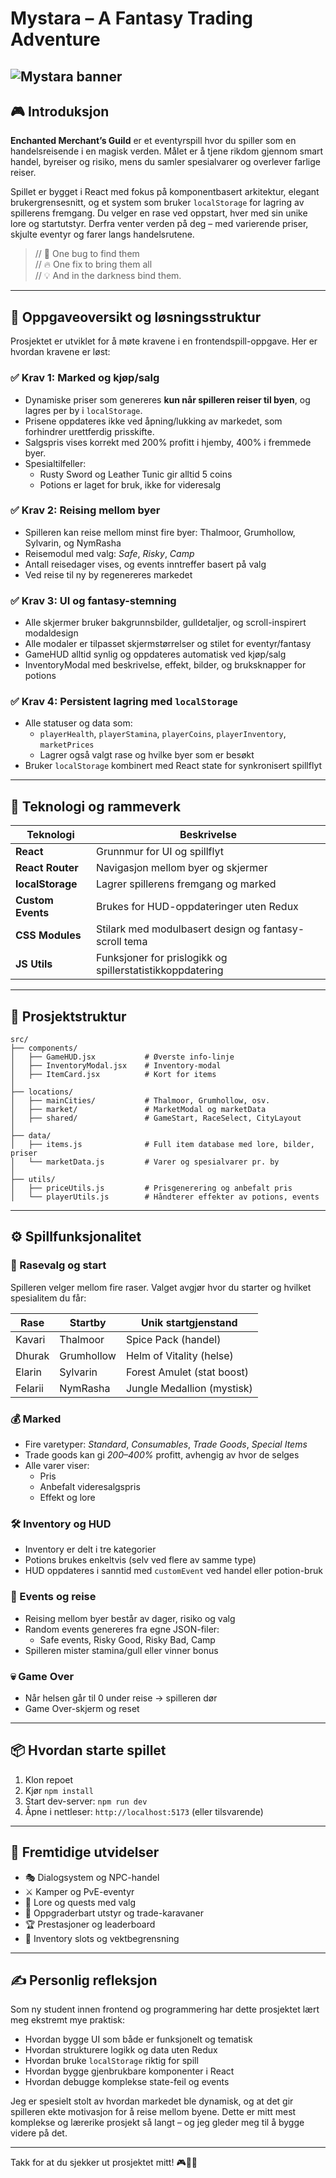 # Mystara – A Fantasy Trading Adventure

![Mystara banner](/public/images/general/README.png)
---

## 🎮 Introduksjon

**Enchanted Merchant’s Guild** er et eventyrspill hvor du spiller som en handelsreisende i en magisk verden. Målet er å tjene rikdom gjennom smart handel, byreiser og risiko, mens du samler spesialvarer og overlever farlige reiser.

Spillet er bygget i React med fokus på komponentbasert arkitektur, elegant brukergrensesnitt, og et system som bruker `localStorage` for lagring av spillerens fremgang. Du velger en rase ved oppstart, hver med sin unike lore og startutstyr. Derfra venter verden på deg – med varierende priser, skjulte eventyr og farer langs handelsrutene.

> // 💍 One bug to find them  
> // 🔥 One fix to bring them all  
> // 💡 And in the darkness bind them.

---

## 🧾 Oppgaveoversikt og løsningsstruktur

Prosjektet er utviklet for å møte kravene i en frontendspill-oppgave. Her er hvordan kravene er løst:

### ✅ Krav 1: Marked og kjøp/salg
- Dynamiske priser som genereres **kun når spilleren reiser til byen**, og lagres per by i `localStorage`.
- Prisene oppdateres ikke ved åpning/lukking av markedet, som forhindrer urettferdig prisskifte.
- Salgspris vises korrekt med 200% profitt i hjemby, 400% i fremmede byer.
- Spesialtilfeller:
  - Rusty Sword og Leather Tunic gir alltid 5 coins
  - Potions er laget for bruk, ikke for videresalg

### ✅ Krav 2: Reising mellom byer
- Spilleren kan reise mellom minst fire byer: Thalmoor, Grumhollow, Sylvarin, og NymRasha
- Reisemodul med valg: *Safe*, *Risky*, *Camp*
- Antall reisedager vises, og events inntreffer basert på valg
- Ved reise til ny by regenereres markedet

### ✅ Krav 3: UI og fantasy-stemning
- Alle skjermer bruker bakgrunnsbilder, gulldetaljer, og scroll-inspirert modaldesign
- Alle modaler er tilpasset skjermstørrelser og stilet for eventyr/fantasy
- GameHUD alltid synlig og oppdateres automatisk ved kjøp/salg
- InventoryModal med beskrivelse, effekt, bilder, og bruksknapper for potions

### ✅ Krav 4: Persistent lagring med `localStorage`
- Alle statuser og data som:
  - `playerHealth`, `playerStamina`, `playerCoins`, `playerInventory`, `marketPrices`
  - Lagrer også valgt rase og hvilke byer som er besøkt
- Bruker `localStorage` kombinert med React state for synkronisert spillflyt

---

## 🔧 Teknologi og rammeverk

| Teknologi        | Beskrivelse |
|------------------|-------------|
| **React**        | Grunnmur for UI og spillflyt |
| **React Router** | Navigasjon mellom byer og skjermer |
| **localStorage** | Lagrer spillerens fremgang og marked |
| **Custom Events**| Brukes for HUD-oppdateringer uten Redux |
| **CSS Modules**  | Stilark med modulbasert design og fantasy-scroll tema |
| **JS Utils**     | Funksjoner for prislogikk og spillerstatistikkoppdatering |

---

## 📁 Prosjektstruktur

```
src/
├── components/
│   ├── GameHUD.jsx           # Øverste info-linje
│   ├── InventoryModal.jsx    # Inventory-modal
│   ├── ItemCard.jsx          # Kort for items
│
├── locations/
│   ├── mainCities/           # Thalmoor, Grumhollow, osv.
│   ├── market/               # MarketModal og marketData
│   ├── shared/               # GameStart, RaceSelect, CityLayout
│
├── data/
│   ├── items.js              # Full item database med lore, bilder, priser
│   └── marketData.js         # Varer og spesialvarer pr. by
│
├── utils/
│   ├── priceUtils.js         # Prisgenerering og anbefalt pris
│   └── playerUtils.js        # Håndterer effekter av potions, events
```

---

## ⚙️ Spillfunksjonalitet

### 🧝 Rasevalg og start
Spilleren velger mellom fire raser. Valget avgjør hvor du starter og hvilket spesialitem du får:

| Rase    | Startby   | Unik startgjenstand     |
|---------|-----------|--------------------------|
| Kavari  | Thalmoor  | Spice Pack (handel)      |
| Dhurak  | Grumhollow| Helm of Vitality (helse) |
| Elarin  | Sylvarin  | Forest Amulet (stat boost)|
| Felarii | NymRasha  | Jungle Medallion (mystisk)|

### 💰 Marked
- Fire varetyper: *Standard*, *Consumables*, *Trade Goods*, *Special Items*
- Trade goods kan gi *200–400%* profitt, avhengig av hvor de selges
- Alle varer viser:
  - Pris
  - Anbefalt videresalgspris
  - Effekt og lore

### 🛠 Inventory og HUD
- Inventory er delt i tre kategorier
- Potions brukes enkeltvis (selv ved flere av samme type)
- HUD oppdateres i sanntid med `customEvent` ved handel eller potion-bruk

### 🎲 Events og reise
- Reising mellom byer består av dager, risiko og valg
- Random events genereres fra egne JSON-filer:
  - Safe events, Risky Good, Risky Bad, Camp
- Spilleren mister stamina/gull eller vinner bonus

### 💀 Game Over
- Når helsen går til 0 under reise → spilleren dør
- Game Over-skjerm og reset

---

## 📦 Hvordan starte spillet

1. Klon repoet  
2. Kjør `npm install`  
3. Start dev-server: `npm run dev`  
4. Åpne i nettleser: `http://localhost:5173` (eller tilsvarende)

---

## 🚀 Fremtidige utvidelser

- 🎭 Dialogsystem og NPC-handel
- ⚔️ Kamper og PvE-eventyr
- 📜 Lore og quests med valg
- 🧳 Oppgraderbart utstyr og trade-karavaner
- 🏆 Prestasjoner og leaderboard
- 🧩 Inventory slots og vektbegrensning

---

## ✍️ Personlig refleksjon

Som ny student innen frontend og programmering har dette prosjektet lært meg ekstremt mye praktisk:

- Hvordan bygge UI som både er funksjonelt og tematisk
- Hvordan strukturere logikk og data uten Redux
- Hvordan bruke `localStorage` riktig for spill
- Hvordan bygge gjenbrukbare komponenter i React
- Hvordan debugge komplekse state-feil og events

Jeg er spesielt stolt av hvordan markedet ble dynamisk, og at det gir spilleren ekte motivasjon for å reise mellom byene. Dette er mitt mest komplekse og lærerike prosjekt så langt – og jeg gleder meg til å bygge videre på det.

---

Takk for at du sjekker ut prosjektet mitt! 🎮🧙‍♂️